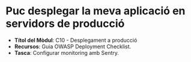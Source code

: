 # Puc desplegar la meva aplicació en servidors de producció

- **Títol del Mòdul**: C10 - Desplegament a producció  
- **Recursos**: Guia OWASP Deployment Checklist.  
- **Tasca**: Configurar monitoring amb Sentry. 

